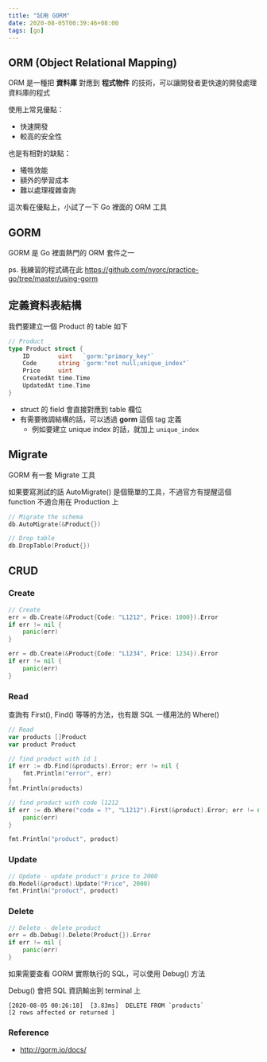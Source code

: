 ```yaml
---
title: "試用 GORM"
date: 2020-08-05T00:39:46+08:00
tags: [go]
---
```


## ORM (Object Relational Mapping)

ORM 是一種把 **資料庫** 對應到 **程式物件** 的技術，可以讓開發者更快速的開發處理資料庫的程式

使用上常見優點：
- 快速開發
- 較高的安全性

也是有相對的缺點：
- 犧牲效能
- 額外的學習成本
- 難以處理複雜查詢

這次看在優點上，小試了一下 Go 裡面的 ORM 工具

## GORM

GORM 是 Go 裡面熱門的 ORM 套件之一

ps. 我練習的程式碼在此 https://github.com/nyorc/practice-go/tree/master/using-gorm

## 定義資料表結構

我們要建立一個 Product 的 table 如下

```go
// Product _
type Product struct {
	ID        uint   `gorm:"primary_key"`
	Code      string `gorm:"not null;unique_index"`
	Price     uint
	CreatedAt time.Time
	UpdatedAt time.Time
}
```

- struct 的 field 會直接對應到 table 欄位
- 有需要微調結構的話，可以透過 **gorm** 這個 tag 定義
	- 例如要建立 unique index 的話，就加上 `unique_index`

## Migrate

GORM 有一套 Migrate 工具

如果要寫測試的話 AutoMigrate() 是個簡單的工具，不過官方有提醒這個 function 不適合用在 Production 上

```go
// Migrate the schema
db.AutoMigrate(&Product{})

// Drop table
db.DropTable(Product{})
```

## CRUD

### Create

```go
// Create
err = db.Create(&Product{Code: "L1212", Price: 1000}).Error
if err != nil {
	panic(err)
}

err = db.Create(&Product{Code: "L1234", Price: 1234}).Error
if err != nil {
	panic(err)
}
```

### Read

查詢有 First(), Find() 等等的方法，也有跟 SQL 一樣用法的 Where()

```go
// Read
var products []Product
var product Product

// find product with id 1
if err := db.Find(&products).Error; err != nil {
	fmt.Println("error", err)
}
fmt.Println(products)

// find product with code l1212
if err := db.Where("code = ?", "L1212").First(&product).Error; err != nil {
	panic(err)
}

fmt.Println("product", product)
```

### Update
```go
// Update - update product's price to 2000
db.Model(&product).Update("Price", 2000)
fmt.Println("product", product)
```

### Delete
```go
// Delete - delete product
err = db.Debug().Delete(Product{}).Error
if err != nil {
	panic(err)
}
```

如果需要查看 GORM 實際執行的 SQL，可以使用 Debug() 方法

Debug() 會把 SQL 資訊輸出到 terminal 上

```
[2020-08-05 00:26:18]  [3.83ms]  DELETE FROM `products`
[2 rows affected or returned ]
```


### Reference

- http://gorm.io/docs/
